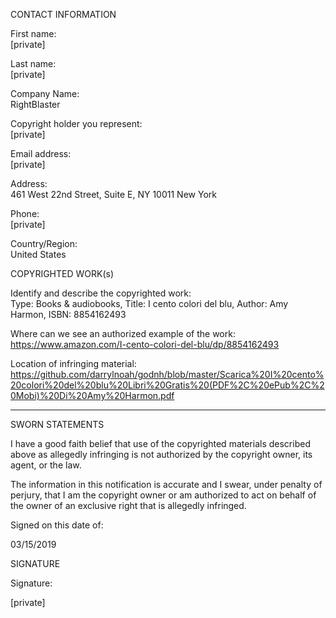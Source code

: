 CONTACT INFORMATION  

First name:   
[private]  

Last name:   
[private]  

Company Name:   
RightBlaster  

Copyright holder you represent:   
[private]

Email address:   
[private]  

Address:   
461 West 22nd Street, Suite E, NY 10011 New York

Phone:   
[private]  

Country/Region:   
United States  

COPYRIGHTED WORK(s)  

Identify and describe the copyrighted work:   
Type: Books & audiobooks, Title: I cento colori del blu, Author: Amy Harmon, ISBN: 8854162493  

Where can we see an authorized example of the work:   
https://www.amazon.com/I-cento-colori-del-blu/dp/8854162493  

Location of infringing material:   
https://github.com/darrylnoah/godnh/blob/master/Scarica%20I%20cento%20colori%20del%20blu%20Libri%20Gratis%20(PDF%2C%20ePub%2C%20Mobi)%20Di%20Amy%20Harmon.pdf  

----------------

SWORN STATEMENTS  

I have a good faith belief that use of the copyrighted materials described above as allegedly infringing is not authorized by the copyright owner, its agent, or the law.  

The information in this notification is accurate and I swear, under penalty of perjury, that I am the copyright owner or am authorized to act on behalf of the owner of an exclusive right that is allegedly infringed.  

Signed on this date of:  

03/15/2019  

SIGNATURE  

Signature:  

[private]

